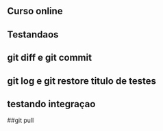 ## Curso online

## Testandaos

## git diff e git commit

## git log e git restore  titulo de testes

## testando integraçao

##git pull
